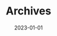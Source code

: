 ---
title: "Archives"
date: 2023-01-01
layout: "archives"
slug: "archives"
menu:
    main:
        weight: 2
        params: 
            icon: archives
---